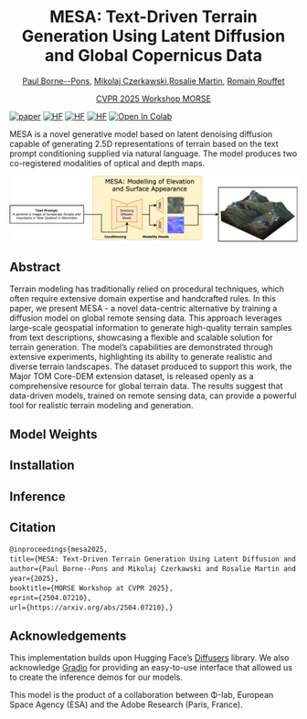 

<h1 align="center">MESA: Text-Driven Terrain Generation Using Latent Diffusion and Global Copernicus Data </h1>
<p align="center"><a href="https://www.linkedin.com/in/paul-bp-cs/" target="_blank">Paul Borne--Pons</a>, <a href="https://mikonvergence.github.io/" target="_blank">Mikolaj Czerkawski</a>,<a href="https://research.adobe.com/person/rosalie-martin/" target="_blank">Rosalie Martin</a>,
<a href="https://research.adobe.com/person/romain-rouffet/" target="_blank">Romain Rouffet</a></p>

<p align="center"><a href="https://sites.google.com/view/morse2025" target="_blank">CVPR 2025 Workshop MORSE</a> </p>


[![paper](https://img.shields.io/badge/arXiv-2402.12095-D12424)](https://arxiv.org/abs/2504.07210)
[![HF](https://img.shields.io/badge/%F0%9F%A4%97-Models-yellow)](https://www.huggingface.co/NewtNewt/MESA)
[![HF](https://img.shields.io/badge/%F0%9F%A4%97-Datasets-yellow)](https://www.huggingface.co/Major-TOM) 
[![HF](https://img.shields.io/badge/%F0%9F%A4%97-Spaces_Demo-yellow)]()
 <a href="" target="_parent">
<img src="https://colab.research.google.com/assets/colab-badge.svg" href="https://colab.research.google.com/drive/1dI8uTzNICpOPTaWmFM9Hhp_n67-Y2m7-?usp=sharing" alt="Open In Colab"/></a> 


MESA is a novel generative model based on latent denoising diffusion capable of generating 2.5D representations of terrain based on the text prompt conditioning supplied via natural language. The model produces two co-registered modalities of optical and depth maps.

<p align="center"><img src=assets/mesa-header-nz.png></p>

## Abstract

Terrain modeling has traditionally relied on procedural techniques, which often require extensive domain expertise and handcrafted rules. In this paper, we present MESA - a novel data-centric alternative by training a diffusion model on global remote sensing data. This approach leverages large-scale geospatial information to generate high-quality terrain samples from text descriptions, showcasing a flexible and scalable solution for terrain generation. The model’s capabilities are demonstrated through extensive experiments, highlighting its ability to generate realistic and diverse terrain landscapes. The dataset produced to support this work, the Major TOM Core-DEM extension dataset, is released openly as a comprehensive resource for global terrain data. The results suggest that data-driven models, trained on remote sensing data, can provide a powerful tool for realistic terrain modeling and generation.

## Model Weights


## Installation

## Inference


## Citation

```latex
@inproceedings{mesa2025,
title={MESA: Text-Driven Terrain Generation Using Latent Diffusion and Global Copernicus Data},
author={Paul Borne--Pons and Mikolaj Czerkawski and Rosalie Martin and Romain Rouffet},
year={2025},
booktitle={MORSE Workshop at CVPR 2025},
eprint={2504.07210},
url={https://arxiv.org/abs/2504.07210},}
```
## Acknowledgements

This implementation builds upon Hugging Face’s [Diffusers](https://github.com/huggingface/diffusers) library. We also acknowledge [Gradio](https://www.gradio.app/) for providing an easy-to-use interface that allowed us to create the inference demos for our models.

This model is the product of a collaboration between Φ-lab, European Space Agency (ESA) and the Adobe Research (Paris, France).